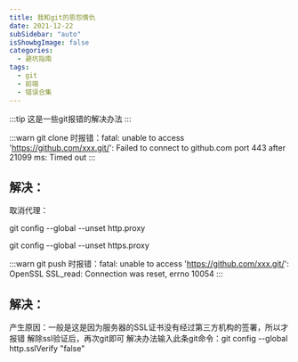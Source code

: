 ```yaml
---
title: 我和git的恩怨情仇
date: 2021-12-22
subSidebar: "auto"
isShowbgImage: false
categories:
  - 避坑指南
tags: 
  - git
  - 前端
  - 错误合集
---
```


:::tip
这是一些git报错的解决办法
:::
<!-- more -->
:::warn
git clone 时报错：fatal: unable to access 'https://github.com/xxx.git/': Failed to connect to github.com port 443 after 21099 ms: Timed out
:::

## 解决：
取消代理：

git config --global --unset http.proxy

git config --global --unset https.proxy

:::warn
git push 时报错：fatal: unable to access 'https://github.com/xxx.git/': OpenSSL SSL_read: Connection was reset, errno 10054
:::

## 解决：
产生原因：一般是这是因为服务器的SSL证书没有经过第三方机构的签署，所以才报错
解除ssl验证后，再次git即可
解决办法输入此条git命令：git config --global http.sslVerify "false"
